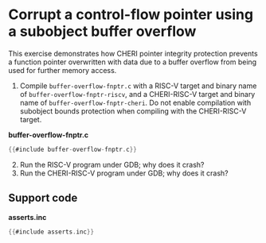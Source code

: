 # Corrupt a control-flow pointer using a subobject buffer overflow

This exercise demonstrates how CHERI pointer integrity protection prevents
a function pointer overwritten with data due to a buffer overflow from being
used for further memory access.

1. Compile `buffer-overflow-fnptr.c` with a RISC-V target and binary name
   of `buffer-overflow-fnptr-riscv`, and a CHERI-RISC-V target and binary
   name of `buffer-overflow-fnptr-cheri`. Do not enable compilation with
   subobject bounds protection when compiling with the CHERI-RISC-V target.

**buffer-overflow-fnptr.c**
```C
{{#include buffer-overflow-fnptr.c}}
```
2. Run the RISC-V program under GDB; why does it crash?
3. Run the CHERI-RISC-V program under GDB; why does it crash?

## Support code

**asserts.inc**
```C
{{#include asserts.inc}}
```
